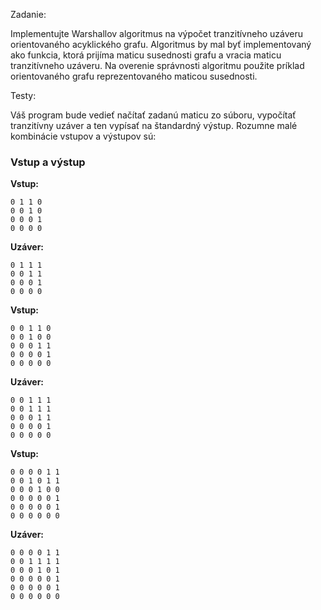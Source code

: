 Zadanie:

Implementujte Warshallov algoritmus na výpočet tranzitívneho uzáveru orientovaného acyklického grafu. Algoritmus by mal byť implementovaný ako funkcia, ktorá prijíma maticu susednosti grafu a vracia maticu tranzitívneho uzáveru. Na overenie správnosti algoritmu použite príklad orientovaného grafu reprezentovaného maticou susednosti.

Testy:

Váš program bude vedieť načítať zadanú maticu zo súboru, vypočítať tranzitívny uzáver a ten vypísať na štandardný výstup. Rozumne malé kombinácie vstupov a výstupov sú:

### Vstup a výstup

**Vstup:**
```
0 1 1 0
0 0 1 0
0 0 0 1
0 0 0 0
```
**Uzáver:**
```
0 1 1 1
0 0 1 1
0 0 0 1
0 0 0 0
```

**Vstup:**
```
0 0 1 1 0
0 0 1 0 0
0 0 0 1 1
0 0 0 0 1
0 0 0 0 0
```
**Uzáver:**
```
0 0 1 1 1
0 0 1 1 1
0 0 0 1 1
0 0 0 0 1
0 0 0 0 0
```

**Vstup:**
```
0 0 0 0 1 1
0 0 1 0 1 1
0 0 0 1 0 0
0 0 0 0 0 1
0 0 0 0 0 1
0 0 0 0 0 0
```
**Uzáver:**
```
0 0 0 0 1 1
0 0 1 1 1 1
0 0 0 1 0 1
0 0 0 0 0 1
0 0 0 0 0 1
0 0 0 0 0 0
```
